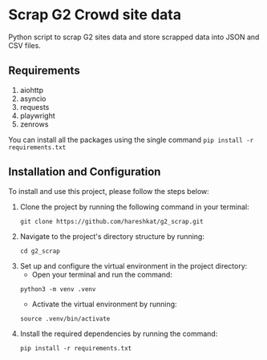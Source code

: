 # Scrap G2 Crowd site data
Python script to scrap G2 sites data and store scrapped data into JSON and CSV files.
## Requirements
1. aiohttp
2. asyncio
3. requests
4. playwright
5. zenrows

You can install all the packages using the single command
`pip install -r requirements.txt`

## Installation and Configuration
To install and use this project, please follow the steps below:

1. Clone the project by running the following command in your terminal:
   ```
   git clone https://github.com/hareshkat/g2_scrap.git
   ```
3. Navigate to the project's directory structure by running:
   ```
   cd g2_scrap
   ```
4. Set up and configure the virtual environment in the project directory:
   - Open your terminal and run the command:
   ```
   python3 -m venv .venv
   ```
   - Activate the virtual environment by running:
   ```
   source .venv/bin/activate
   ```
5. Install the required dependencies by running the command:
   ```
   pip install -r requirements.txt
   ```
